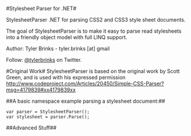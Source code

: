#Stylesheet Parser for .NET#

StylesheetParser .NET for parsing CSS2 and CSS3 style sheet documents.

The goal of StylesheetParser is to make it easy to parse read stylesheets into a friendly object model with full LINQ support.

Author: 
Tyler Brinks - tyler.brinks [at] gmail

Follow: [@tylerbrinks](http://twitter.com/tylerbrinks) on Twitter.

#Original Work#
StylesheetParser is based on the original work by Scott Green, and is used with his expressed permission
http://www.codeproject.com/Articles/20450/Simple-CSS-Parser?msg=4179839#xx4179839xx

##A basic namespace example parsing a stylesheet document:##

	var parser = StylesheetParser();
	var stylesheet = parser.Parse();

##Advanced Stuff##
